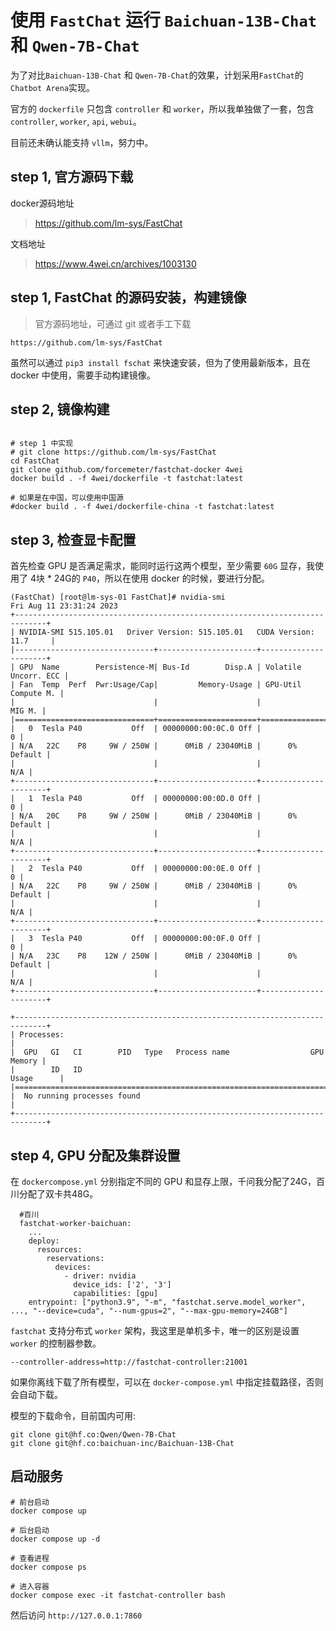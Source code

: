 # 使用 `FastChat` 运行 `Baichuan-13B-Chat` 和 `Qwen-7B-Chat`

为了对比`Baichuan-13B-Chat` 和 `Qwen-7B-Chat`的效果，计划采用`FastChat`的`Chatbot Arena`实现。

官方的 `dockerfile` 只包含 `controller` 和 `worker`，所以我单独做了一套，包含 `controller`, `worker`, `api`, `webui`。

目前还未确认能支持 `vllm`，努力中。

## step 1, 官方源码下载

docker源码地址

> https://github.com/lm-sys/FastChat

文档地址

> https://www.4wei.cn/archives/1003130

## step 1, FastChat 的源码安装，构建镜像

> 官方源码地址，可通过 git 或者手工下载

`https://github.com/lm-sys/FastChat`

虽然可以通过 `pip3 install fschat` 来快速安装，但为了使用最新版本，且在 docker 中使用，需要手动构建镜像。

## step 2, 镜像构建

```shell

# step 1 中实现
# git clone https://github.com/lm-sys/FastChat
cd FastChat
git clone github.com/forcemeter/fastchat-docker 4wei
docker build . -f 4wei/dockerfile -t fastchat:latest

# 如果是在中国，可以使用中国源
#docker build . -f 4wei/dockerfile-china -t fastchat:latest
```

## step 3, 检查显卡配置

首先检查 GPU 是否满足需求，能同时运行这两个模型，至少需要 `60G` 显存，我使用了 4块 * 24G的 `P40`，所以在使用 docker 的时候，要进行分配。

```text
(FastChat) [root@lm-sys-01 FastChat]# nvidia-smi
Fri Aug 11 23:31:24 2023
+-----------------------------------------------------------------------------+
| NVIDIA-SMI 515.105.01   Driver Version: 515.105.01   CUDA Version: 11.7     |
|-------------------------------+----------------------+----------------------+
| GPU  Name        Persistence-M| Bus-Id        Disp.A | Volatile Uncorr. ECC |
| Fan  Temp  Perf  Pwr:Usage/Cap|         Memory-Usage | GPU-Util  Compute M. |
|                               |                      |               MIG M. |
|===============================+======================+======================|
|   0  Tesla P40           Off  | 00000000:00:0C.0 Off |                    0 |
| N/A   22C    P8     9W / 250W |      0MiB / 23040MiB |      0%      Default |
|                               |                      |                  N/A |
+-------------------------------+----------------------+----------------------+
|   1  Tesla P40           Off  | 00000000:00:0D.0 Off |                    0 |
| N/A   20C    P8     9W / 250W |      0MiB / 23040MiB |      0%      Default |
|                               |                      |                  N/A |
+-------------------------------+----------------------+----------------------+
|   2  Tesla P40           Off  | 00000000:00:0E.0 Off |                    0 |
| N/A   22C    P8     9W / 250W |      0MiB / 23040MiB |      0%      Default |
|                               |                      |                  N/A |
+-------------------------------+----------------------+----------------------+
|   3  Tesla P40           Off  | 00000000:00:0F.0 Off |                    0 |
| N/A   23C    P8    12W / 250W |      0MiB / 23040MiB |      0%      Default |
|                               |                      |                  N/A |
+-------------------------------+----------------------+----------------------+

+-----------------------------------------------------------------------------+
| Processes:                                                                  |
|  GPU   GI   CI        PID   Type   Process name                  GPU Memory |
|        ID   ID                                                   Usage      |
|=============================================================================|
|  No running processes found                                                 |
+-----------------------------------------------------------------------------+
```

## step 4, GPU 分配及集群设置

在 `dockercompose.yml` 分别指定不同的 GPU 和显存上限，千问我分配了24G，百川分配了双卡共48G。

```
  #百川
  fastchat-worker-baichuan:
    ...
    deploy:
      resources:
        reservations:
          devices:
            - driver: nvidia
              device_ids: ['2', '3']
              capabilities: [gpu]
    entrypoint: ["python3.9", "-m", "fastchat.serve.model_worker", ..., "--device=cuda", "--num-gpus=2", "--max-gpu-memory=24GB"]
```

`fastchat` 支持分布式 `worker` 架构，我这里是单机多卡，唯一的区别是设置 `worker` 的控制器参数。

```
--controller-address=http://fastchat-controller:21001
```

如果你离线下载了所有模型，可以在 `docker-compose.yml` 中指定挂载路径，否则会自动下载。

模型的下载命令，目前国内可用:

```shell
git clone git@hf.co:Qwen/Qwen-7B-Chat
git clone git@hf.co:baichuan-inc/Baichuan-13B-Chat
```

## 启动服务

```shell
# 前台启动
docker compose up

# 后台启动
docker compose up -d

# 查看进程
docker compose ps

# 进入容器
docker compose exec -it fastchat-controller bash
```

然后访问 `http://127.0.0.1:7860`